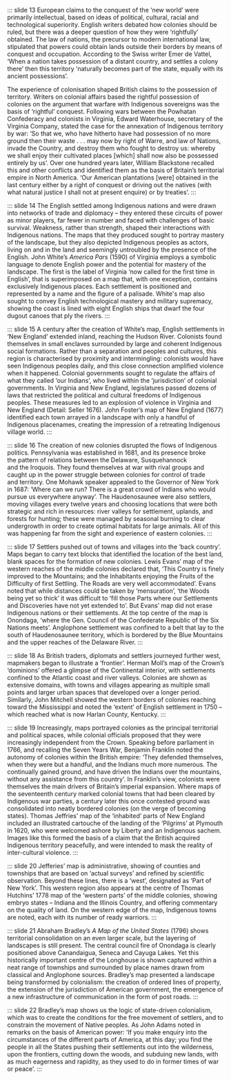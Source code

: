 ::: slide 13
European claims to the conquest of the ‘new world’ were primarily intellectual, based on ideas of political, cultural, racial and technological superiority. English writers debated how colonies should be ruled, but there was a deeper question of how they were ‘rightfully’ obtained. The law of nations, the precursor to modern international law, stipulated that powers could obtain lands outside their borders by means of conquest and occupation. According to the Swiss writer Emer de Vattel, ‘When a nation takes possession of a distant country, and settles a colony there’ then this territory ‘naturally becomes part of the state, equally with its ancient possessions’.

The experience of colonisation shaped British claims to the possession of territory. Writers on colonial affairs based the rightful possession of colonies on the argument that warfare with Indigenous sovereigns was the basis of ‘rightful’ conquest. Following wars between the Powhatan Confederacy and colonists in Virginia, Edward Waterhouse, secretary of the Virginia Company, stated the case for the annexation of Indigenous territory by war: ‘So that we, who have hitherto have had possession of no more ground then their waste . . . may now by right of Warre, and law of Nations, invade the Country, and destroy them who fought to destroy us: whereby we shall enjoy their cultivated places \[which] shall now also be possessed entirely by us’. Over one hundred years later, William Blackstone recalled this and other conflicts and identified them as the basis of Britain’s territorial empire in North America. ‘Our American plantations \[were] obtained in the last century either by a right of conquest or driving out the natives (with what natural justice I shall not at present enquire) or by treaties’.
:::

::: slide 14
The English settled among Indigenous nations and were drawn into networks of trade and diplomacy – they entered these circuits of power as minor players, far fewer in number and faced with challenges of basic survival. Weakness, rather than strength, shaped their interactions with Indigenous nations. The maps that they produced sought to portray mastery of the landscape, but they also depicted Indigenous peoples as actors, living on and in the land and seemingly untroubled by the presence of the English.
John White’s *America Pars* (1590) of Virginia employs a symbolic language to denote English power and the potential for mastery of the landscape. The first is the label of Virginia ‘now called for the first time in English’, that is superimposed on a map that, with one exception, contains exclusively Indigenous places. Each settlement is positioned and represented by a name and the figure of a palisade. White's map also sought to convey English technological mastery and military supremacy, showing the coast is lined with eight English ships that dwarf the four dugout canoes that ply the rivers.
:::

::: slide 15
A century after the creation of White’s map, English settlements in ‘New England’ extended inland, reaching the Hudson River. Colonists found themselves in small enclaves surrounded by large and coherent Indigenous social formations. Rather than a separation and peoples and cultures, this region is characterised by proximity and intermingling: colonists would have seen Indigenous peoples daily, and this close connection amplified violence when it happened. Colonial governments sought to regulate the affairs of what they called ‘our Indians’, who lived within the ‘jurisdiction’ of colonial governments. In Virginia and New England, legislatures passed dozens of laws that restricted the political and cultural freedoms of Indigenous peoples. These measures led to an explosion of violence in Virginia and New England (Detail: Seller 1676). John Foster’s map of New England (1677) identified each town arrayed in a landscape with only a handful of Indigenous placenames, creating the impression of a retreating Indigenous village world.
:::

::: slide 16
The creation of new colonies disrupted the flows of Indigenous politics. Pennsylvania was established in 1681, and its presence broke the pattern of relations between the Delaware, Susquehannock and the Iroquois. They found themselves at war with rival groups and caught up in the power struggle between colonies for control of trade and territory. One Mohawk speaker appealed to the Governor of New York in 1687: ‘Where can we run? There is a great crowd of Indians who would pursue us everywhere anyway’.
The Haudenosaunee were also settlers, moving villages every twelve years and choosing locations that were both strategic and rich in resources: river valleys for settlement, uplands, and forests for hunting; these were managed by seasonal burning to clear undergrowth in order to create optimal habitats for large animals. All of this was happening far from the sight and experience of eastern colonies.
:::

::: slide 17
Settlers pushed out of towns and villages into the ‘back country’. Maps began to carry text blocks that identified the location of the best land, blank spaces for the formation of new colonies. Lewis Evans’ map of the western reaches of the middle colonies declared that, ‘This Country is finely improved to the Mountains; and the Inhabitants enjoying the Fruits of the Difficulty of first Settling. The Roads are very well accommodated’. Evans noted that while distances could be taken by ‘mensuration’, ‘the Woods being yet so thick’ it was difficult to ‘fill those Parts where our Settlements and Discoveries have not yet extended to’. But Evans’ map did not erase Indigenous nations or their settlements. At the top centre of the map is Onondaga, ‘where the Gen. Council of the Confederate Republic of the Six Nations meets’. Anglophone settlement was confined to a belt that lay to the south of Haudenosaunee territory, which is bordered by the Blue Mountains and the upper reaches of the Delaware River.
:::

::: slide 18
As British traders, diplomats and settlers journeyed further west, mapmakers began to illustrate a ‘frontier’. Herman Moll’s map of the Crown’s ‘dominions’ offered a glimpse of the Continental interior, with settlements confined to the Atlantic coast and river valleys. Colonies are shown as extensive domains, with towns and villages appearing as multiple small points and larger urban spaces that developed over a longer period. Similarly, John Mitchell showed the western borders of colonies reaching toward the Mississippi and noted the ‘extent’ of English settlement in 1750 – which reached what is now Harlan County, Kentucky.
:::

::: slide 19
Increasingly, maps portrayed colonies as the principal territorial and political spaces, while colonial officials proposed that they were increasingly independent from the Crown. Speaking before parliament in 1766, and recalling the Seven Years War, Benjamin Franklin noted the autonomy of colonies within the British empire: ‘They defended themselves, when they were but a handful, and the Indians much more numerous. The continually gained ground, and have driven the Indians over the mountains, without any assistance from this country’. In Franklin’s view, colonists were themselves the main drivers of Britain’s imperial expansion. Where maps of the seventeenth century marked colonial towns that had been cleared by Indigenous war parties, a century later this once contested ground was consolidated into neatly bordered colonies (on the verge of becoming states). Thomas Jeffries’ map of the ‘inhabited’ parts of New England included an illustrated cartouche of the landing of the ‘Pilgrims’ at Plymouth in 1620, who were welcomed ashore by Liberty and an Indigenous sachem. Images like this formed the basis of a claim that the British acquired Indigenous territory peacefully, and were intended to mask the reality of inter-cultural violence.
:::

::: slide 20
Jefferies’ map is administrative, showing of counties and townships that are based on ‘actual surveys’ and refined by scientific observation. Beyond these lines, there is a ‘west’, designated as ‘Part of New York’. This western region also appears at the centre of Thomas Hutchins’ 1778 map of the ‘western parts’ of the middle colonies, showing embryo states – Indiana and the Illinois Country, and offering commentary on the quality of land. On the western edge of the map, Indigenous towns are noted, each with its number of ready warriors.
:::

::: slide 21
Abraham Bradley’s *A Map of the United States* (1796) shows territorial consolidation on an even larger scale, but the layering of landscapes is still present. The central council fire of Onondaga is clearly positioned above Canandaigua, Seneca and Cayuga Lakes. Yet this historically important centre of the Longhouse is shown captured within a neat range of townships and surrounded by place names drawn from classical and Anglophone sources. Bradley’s map presented a landscape being transformed by colonialism: the creation of ordered lines of property, the extension of the jurisdiction of American government, the emergence of a new infrastructure of communication in the form of post roads.
:::

::: slide 22
Bradley’s map shows us the logic of state-driven colonialism, which was to create the conditions for the free movement of settlers, and to constrain the movement of Native peoples. As John Adams noted in remarks on the basis of American power: ‘If you make enquiry into the circumstances of the different parts of America, at this day; you find the people in all the States pushing their settlements out into the wilderness, upon the frontiers, cutting down the woods, and subduing new lands, with as much eagerness and rapidity, as they used to do in former times of war or peace’.
:::
